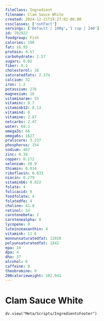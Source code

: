 ```yaml
---
fileClass: Ingredient
filename: Clam Sauce White
created: 2024-12-21T19:27:02-06:00
cssclasses: ['nutFact']
servings: ['Default | 100g','1 cup | 240']
id: 782922
foodgroup: Fish
calories: 196
fat: 16.95
protein: 8.57
carbohydrate: 2.57
sugars: 0.02
fiber: 0.1
cholesterol: 18
saturatedfats: 2.374
calcium: 32
iron: 1.2
potassium: 276
magnesium: 16
vitaminarae: 55
vitaminc: 0.7
vitaminb12: 8.13
vitamind: 0
vitamine: 2.87
netcarbs: 2.47
water: 69.3
omega3s: 66
omega6s: 1627
pralscore: 3.237
phosphorus: 154
sodium: 467
zinc: 0.34
copper: 0.172
selenium: 18.9
thiamin: 0.014
riboflavin: 0.033
niacin: 0.279
vitaminb6: 0.022
folate: 4
folicacid: 0
foodfolate: 4
folatedfe: 4
choline: 41.8
retinol: 54
carotenebeta: 2
carotenealpha: 0
lycopene: 0
luteinzeaxanthin: 4
vitamink: 11.6
monounsaturatedfat: 12020
polyunsaturatedfat: 1842
epa: 24
dpa: 4
dha: 37
alcohol: 0
caffeine: 0
theobromine: 0
200calorieweight: 102.041
---
```


# Clam Sauce White

```dataviewjs
dv.view("Meta/Scripts/IngredientsFooter")
```